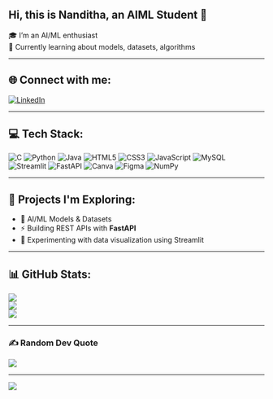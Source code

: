 ## Hi, this is Nanditha, an AIML Student 👋

🎓 I’m an AI/ML enthusiast  
🧪 Currently learning about models, datasets, algorithms 

---

## 🌐 Connect with me:
[![LinkedIn](https://img.shields.io/badge/LinkedIn-%230077B5.svg?logo=linkedin&logoColor=white)](https://www.linkedin.com/in/a-n-nanditha-562695259/)

---
## 💻 Tech Stack:
![C](https://img.shields.io/badge/c-%2300599C.svg?style=for-the-badge&logo=c&logoColor=white)
![Python](https://img.shields.io/badge/python-3670A0?style=for-the-badge&logo=python&logoColor=ffdd54)
![Java](https://img.shields.io/badge/java-%23ED8B00.svg?style=for-the-badge&logo=openjdk&logoColor=white)
![HTML5](https://img.shields.io/badge/html5-%23E34F26.svg?style=for-the-badge&logo=html5&logoColor=white)
![CSS3](https://img.shields.io/badge/css3-%231572B6.svg?style=for-the-badge&logo=css3&logoColor=white)
![JavaScript](https://img.shields.io/badge/javascript-%23323330.svg?style=for-the-badge&logo=javascript&logoColor=%23F7DF1E)
![MySQL](https://img.shields.io/badge/mysql-4479A1.svg?style=for-the-badge&logo=mysql&logoColor=white)
![Streamlit](https://img.shields.io/badge/Streamlit-%23FE4B4B.svg?style=for-the-badge&logo=streamlit&logoColor=white)
![FastAPI](https://img.shields.io/badge/fastapi-%2300C7B7.svg?style=for-the-badge&logo=fastapi&logoColor=white)
![Canva](https://img.shields.io/badge/Canva-%2300C4CC.svg?style=for-the-badge&logo=Canva&logoColor=white)
![Figma](https://img.shields.io/badge/Figma-%23F24E1E.svg?style=for-the-badge&logo=figma&logoColor=white)
![NumPy](https://img.shields.io/badge/numpy-%23013243.svg?style=for-the-badge&logo=numpy&logoColor=white)



---

## 🧠 Projects I'm Exploring:
- 🤖 AI/ML Models & Datasets
- ⚡ Building REST APIs with **FastAPI**
- 🧪 Experimenting with data visualization using Streamlit

---

## 📊 GitHub Stats:
![](https://github-readme-stats.vercel.app/api?username=nanditha-sagar&theme=shadow_red&hide_border=false&include_all_commits=false&count_private=false)<br/>
![](https://nirzak-streak-stats.vercel.app/?user=nanditha-sagar&theme=shadow_red&hide_border=false)<br/>
![](https://github-readme-stats.vercel.app/api/top-langs/?username=nanditha-sagar&theme=shadow_red&hide_border=false&include_all_commits=false&count_private=false&layout=compact)

---

### ✍️ Random Dev Quote
![](https://quotes-github-readme.vercel.app/api?type=horizontal&theme=dark)

---

[![](https://visitcount.itsvg.in/api?id=nanditha-sagar&icon=0&color=4)](https://visitcount.itsvg.in)

<!-- Proudly created with GPRM ( https://gprm.itsvg.in ) -->
